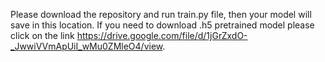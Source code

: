 Please download the repository and run train.py file, then your model will save in this location. If you need to download .h5 pretrained model please click on the link https://drive.google.com/file/d/1jGrZxdO-_JwwiVVmApUiI_wMu0ZMleO4/view.